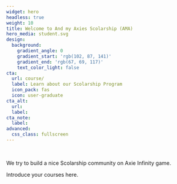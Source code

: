 ```yaml
---
widget: hero
headless: true
weight: 10
title: Welcome to And my Axies Scolarship (AMA)
hero_media: student.svg
design:
  background:
    gradient_angle: 0
    gradient_start: 'rgb(102, 87, 141)'
    gradient_end: 'rgb(67, 69, 117)'
    text_color_light: false
cta:
  url: course/
  label: Learn about our Scolarship Program
  icon_pack: fas
  icon: user-graduate
cta_alt:
  url:
  label:
cta_note:
  label:
advanced:
  css_class: fullscreen
---
```

<br>

We try to build a nice Scolarship community on Axie Infinity game.

Introduce your courses here.

<!-- <a class="github-button" href="https://github.com/wowchemy/wowchemy-hugo-modules" data-icon="octicon-star" data-size="large" data-show-count="true" aria-label="Star Wowchemy Website Builder for Hugo">Star Wowchemy Website Builder for Hugo</a><br><a class="github-button" href="https://github.com/wowchemy/starter-hugo-online-course" data-icon="octicon-star" data-size="large" data-show-count="true" aria-label="Star the Online Course template">Star the Online Course template</a><script async defer src="https://buttons.github.io/buttons.js"></script> -->
